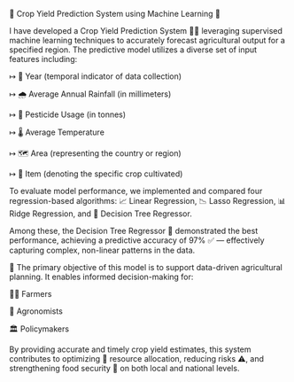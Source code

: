 🌾 Crop Yield Prediction System using Machine Learning 🌾

I have developed a Crop Yield Prediction System 🤖🌱 leveraging supervised machine learning techniques to accurately forecast agricultural output for a specified region. The predictive model utilizes a diverse set of input features including:

   ↦  📅 Year (temporal indicator of data collection)

   ↦  🌧️ Average Annual Rainfall (in millimeters)

   ↦  🧪 Pesticide Usage (in tonnes)

   ↦  🌡️ Average Temperature

   ↦  🗺️ Area (representing the country or region)

   ↦  🌽 Item (denoting the specific crop cultivated)

To evaluate model performance, we implemented and compared four regression-based algorithms:
📈 Linear Regression,
📉 Lasso Regression,
📊 Ridge Regression, and
🌳 Decision Tree Regressor.

Among these, the Decision Tree Regressor 🌳 demonstrated the best performance, achieving a predictive accuracy of 97% ✅ — effectively capturing complex, non-linear patterns in the data.

🎯 The primary objective of this model is to support data-driven agricultural planning. It enables informed decision-making for:

👨‍🌾 Farmers

🌿 Agronomists

🏛️ Policymakers

By providing accurate and timely crop yield estimates, this system contributes to optimizing 🌾 resource allocation, reducing risks ⚠️, and strengthening food security 🥗 on both local and national levels.

